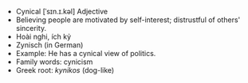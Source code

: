 - Cynical	[ˈsɪn.ɪ.kəl]	Adjective
- Believing people are motivated by self-interest; distrustful of others' sincerity.
- Hoài nghi, ích kỷ
- Zynisch (in German)
- Example: He has a cynical view of politics.
- Family words: cynicism
- Greek root: *kynikos* (dog-like)